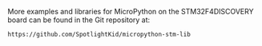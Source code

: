 More examples and libraries for MicroPython on the STM32F4DISCOVERY board
can be found in the Git repository at:

    https://github.com/SpotlightKid/micropython-stm-lib


